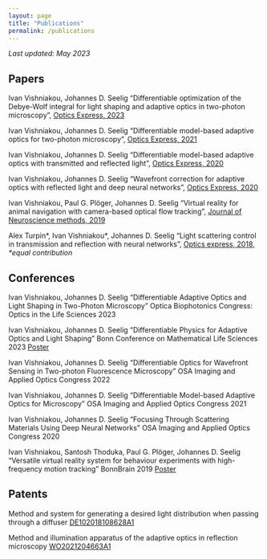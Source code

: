 ```yaml
---
layout: page
title: "Publications"
permalink: /publications
---
```


*Last updated: May 2023*

## Papers

Ivan Vishniakou, Johannes D. Seelig “Differentiable optimization of the Debye-Wolf integral for light shaping and adaptive optics in two-photon microscopy”, [Optics Express, 2023](https://opg.optica.org/oe/viewmedia.cfm?uri=oe-31-6-9526&html=true)

Ivan Vishniakou, Johannes D. Seelig “Differentiable model-based adaptive optics for two-photon microscopy”, [Optics Express, 2021](https://opg.optica.org/oe/fulltext.cfm?uri=oe-29-14-21418&id=452707)

Ivan Vishniakou, Johannes D. Seelig “Differentiable model-based adaptive optics with transmitted and reflected light”, [Optics Express, 2020](https://opg.optica.org/oe/fulltext.cfm?uri=oe-28-18-26436&id=437478)

Ivan Vishniakou, Johannes D. Seelig “Wavefront correction for adaptive optics with reflected light and deep neural networks”, [Optics Express, 2020](https://opg.optica.org/oe/fulltext.cfm?uri=oe-28-10-15459&id=431582)

Ivan Vishniakou, Paul G. Plöger, Johannes D. Seelig “Virtual reality for animal navigation with camera-based optical flow tracking”, [Journal of Neuroscience methods, 2019](https://www.sciencedirect.com/science/article/abs/pii/S0165027019302602)

Alex Turpin\*, Ivan Vishniakou\*, Johannes D. Seelig “Light scattering control in transmission and reflection with neural networks”, [Optics express, 2018](https://opg.optica.org/oe/fulltext.cfm?uri=oe-26-23-30911&id=401143), *\*equal contribution*

## Conferences

Ivan Vishniakou, Johannes D. Seelig “Differentiable Adaptive Optics and Light Shaping in Two-Photon Microscopy” Optica Biophotonics Congress: Optics in the Life Sciences 2023

Ivan Vishniakou, Johannes D. Seelig “Differentiable Physics for Adaptive Optics and Light Shaping” Bonn Conference on Mathematical Life Sciences 2023 [Poster](https://drive.google.com/file/d/1kk7i6rMZuuAGVKvogg2utpB91fvPcQxi/view)

Ivan Vishniakou, Johannes D. Seelig “Differentiable Optics for Wavefront Sensing in Two-photon Fluorescence Microscopy” OSA Imaging and Applied Optics Congress 2022

Ivan Vishniakou, Johannes D. Seelig “Differentiable Model-based Adaptive Optics for Microscopy” OSA Imaging and Applied Optics Congress 2021

Ivan Vishniakou, Johannes D. Seelig “Focusing Through Scattering Materials Using Deep Neural Networks” OSA Imaging and Applied Optics Congress 2020

Ivan Vishniakou, Santosh Thoduka, Paul G. Plöger, Johannes D. Seelig “Versatile virtual reality system for behaviour experiments with high-frequency motion tracking” BonnBrain 2019 [Poster](https://drive.google.com/file/d/1sQI2q3vYiFsVReEVFg5-vjkQ7pSmirmR/view)


## Patents

Method and system for generating a desired light distribution when passing through a diffuser [DE102018108628A1](https://patents.google.com/patent/DE102018108628A1/en)

Method and illumination apparatus of the adaptive optics in reflection microscopy [WO2021204663A1](https://patents.google.com/patent/WO2021204663A1/en?oq=WO2021%2f204663A1)